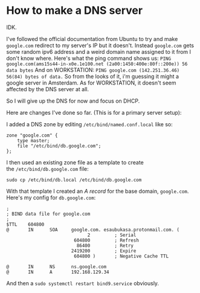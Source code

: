 # How to make a DNS server
IDK.

I've followed the official documentation from Ubuntu to try and make `google.com` redirect to my server's IP but it doesn't. Instead `google.com` gets some random ipv6 address and a weird domain name assigned to it from I don't know where. Here's what the ping command shows us:
`PING google.com(ams15s44-in-x0e.1e100.net (2a00:1450:400e:80f::200e)) 56 data bytes`
And on WORKSTATION:
`PING google.com (142.251.36.46) 56(84) bytes of data.`
So from the looks of it, i'm guessing it might a google server in Amsterdam. As for WORKSTATION, it doesn't seem affected by the DNS server at all. 

So I will give up the DNS for now and focus on DHCP.

Here are changes I've done so far. (This is for a primary server setup):

I added a DNS zone by editing `/etc/bind/named.conf.local` like so:
```
zone "google.com" {
    type master;
    file "/etc/bind/db.google.com";
};
```

I then used an existing zone file as a template to create the `/etc/bind/db.google.com` file:
```
sudo cp /etc/bind/db.local /etc/bind/db.google.com
```

With that template I created an _A record_ for the base domain, `google.com`. Here's my config for `db.google.com`:
```
;
; BIND data file for google.com
;
$TTL    604800
@       IN      SOA     google.com. esaubukasa.protonmail.com. (
                              2         ; Serial
                         604800         ; Refresh
                          86400         ; Retry
                        2419200         ; Expire
                         604800 )       ; Negative Cache TTL

@       IN      NS      ns.google.com
@       IN      A       192.168.129.34
```
And then a `sudo systemctl restart bind9.service` obviously.
